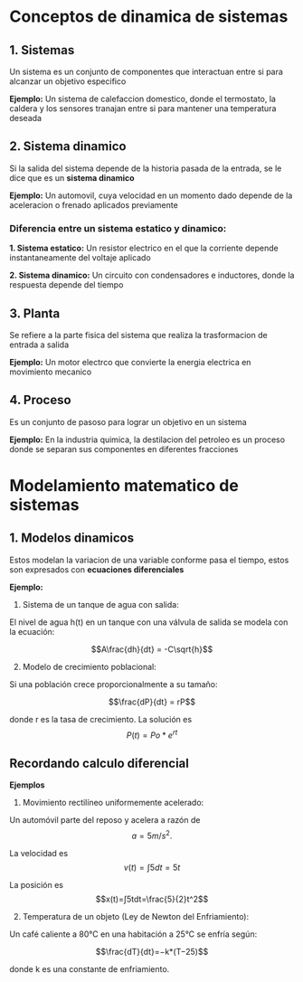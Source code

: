 # Conceptos de dinamica de sistemas
## 1. Sistemas
Un sistema es un conjunto de componentes que interactuan entre si para alcanzar un objetivo especifico

**Ejemplo:** Un sistema de calefaccion domestico, donde el termostato, la caldera y los sensores tranajan entre si para mantener una temperatura deseada
## 2. Sistema dinamico
Si la salida del sistema depende de la historia pasada de la entrada, se le dice que es un **sistema dinamico**

**Ejemplo:** Un automovil, cuya velocidad en un momento dado depende de la aceleracion o frenado aplicados previamente

### Diferencia entre un sistema estatico y dinamico:

**1. Sistema estatico:** Un resistor electrico en el que la corriente depende instantaneamente del voltaje aplicado

**2. Sistema dinamico:** Un circuito con condensadores e inductores, donde la respuesta depende del tiempo
## 3. Planta
Se refiere a la parte fisica del sistema que realiza la trasformacion de entrada a salida

**Ejemplo:** Un motor electrco que convierte la energia electrica en movimiento mecanico
## 4. Proceso
Es un conjunto de pasoso para lograr un objetivo en un sistema

**Ejemplo:** En la industria quimica, la destilacion del petroleo es un proceso donde se separan sus componentes en diferentes fracciones
# Modelamiento matematico de sistemas
## 1. Modelos dinamicos
Estos modelan la variacion de una variable conforme pasa el tiempo, estos son expresados con **ecuaciones diferenciales**

**Ejemplo:**

1. Sistema de un tanque de agua con salida:

El nivel de agua h(t) en un tanque con una válvula de salida se modela con la ecuación:

$$A\frac{dh}{dt} = -C\sqrt{h}$$

2. Modelo de crecimiento poblacional:

Si una población crece proporcionalmente a su tamaño:

$$\frac{dP}{dt} = rP$$

donde r es la tasa de crecimiento. La solución es $$P(t) = Po * e^{rt}$$
## Recordando calculo diferencial

**Ejemplos**

1. Movimiento rectilíneo uniformemente acelerado:

Un automóvil parte del reposo y acelera a razón de $$a=5 m/s^2.$$

La velocidad es $$v(t)=∫5dt=5t$$

La posición es $$x(t)=∫5tdt=\frac{5}{2}t^2$$

2. Temperatura de un objeto (Ley de Newton del Enfriamiento):

Un café caliente a 80°C en una habitación a 25°C se enfría según: 

$$\frac{dT}{dt}=−k*(T−25)$$

donde k es una constante de enfriamiento.
